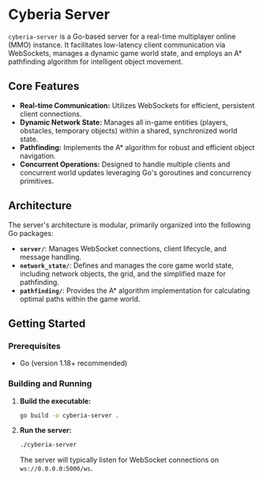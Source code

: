# Cyberia Server

`cyberia-server` is a Go-based server for a real-time multiplayer online (MMO) instance. It facilitates low-latency client communication via WebSockets, manages a dynamic game world state, and employs an A\* pathfinding algorithm for intelligent object movement.

## Core Features

- **Real-time Communication:** Utilizes WebSockets for efficient, persistent client connections.
- **Dynamic Network State:** Manages all in-game entities (players, obstacles, temporary objects) within a shared, synchronized world state.
- **Pathfinding:** Implements the A\* algorithm for robust and efficient object navigation.
- **Concurrent Operations:** Designed to handle multiple clients and concurrent world updates leveraging Go's goroutines and concurrency primitives.

## Architecture

The server's architecture is modular, primarily organized into the following Go packages:

- **`server/`**: Manages WebSocket connections, client lifecycle, and message handling.
- **`network_state/`**: Defines and manages the core game world state, including network objects, the grid, and the simplified maze for pathfinding.
- **`pathfinding/`**: Provides the A\* algorithm implementation for calculating optimal paths within the game world.

## Getting Started

### Prerequisites

- Go (version 1.18+ recommended)

### Building and Running

1.  **Build the executable:**

    ```bash
    go build -o cyberia-server .
    ```

2.  **Run the server:**

    ```bash
    ./cyberia-server
    ```

    The server will typically listen for WebSocket connections on `ws://0.0.0.0:5000/ws`.
